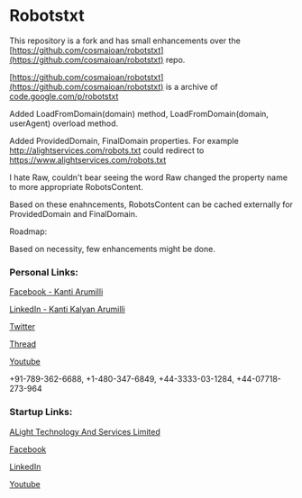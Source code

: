# Robotstxt
 
This repository is a fork and has small enhancements over the [https://github.com/cosmaioan/robotstxt](https://github.com/cosmaioan/robotstxt) repo.

[https://github.com/cosmaioan/robotstxt](https://github.com/cosmaioan/robotstxt) is a archive of [code.google.com/p/robotstxt](code.google.com/p/robotstxt)

Added LoadFromDomain(domain) method, LoadFromDomain(domain, userAgent) overload method.

Added ProvidedDomain, FinalDomain properties. For example http://alightservices.com/robots.txt could redirect to https://www.alightservices.com/robots.txt

I hate Raw, couldn't bear seeing the word Raw changed the property name to more appropriate RobotsContent.

Based on these enahncements, RobotsContent can be cached externally for ProvidedDomain and FinalDomain.

Roadmap:

Based on necessity, few enhancements might be done.



### Personal Links:
[Facebook - Kanti Arumilli](https://www.facebook.com/kanti.arumilli)

[LinkedIn - Kanti Kalyan Arumilli](https://www.linkedin.com/in/kanti-kalyan-arumilli/)

[Twitter](https://twitter.com/KantiKalyanA/)

[Thread](https://www.threads.net/@kantiarumilli)

[Youtube](https://www.youtube.com/@kantikalyanarumilli)

+91-789-362-6688, +1-480-347-6849, +44-3333-03-1284, +44-07718-273-964

### Startup Links:
[ALight Technology And Services Limited](https://www.alightservices.com/)

[Facebook](https://www.facebook.com/ALightTechnologyAndServicesLimited/)

[LinkedIn](https://www.linkedin.com/company/alight-technology-and-services-limited/)

[Youtube](https://www.youtube.com/@alighttechnologyandservicesltd)

